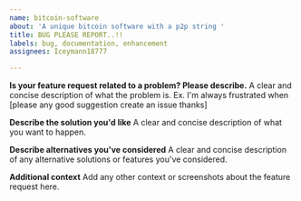 ```yaml
---
name: bitcoin-software
about: 'A unique bitcoin software with a p2p string '
title: BUG PLEASE REPORT..!!
labels: bug, documentation, enhancement
assignees: Iceymann18777

---
```


**Is your feature request related to a problem? Please describe.**
A clear and concise description of what the problem is. Ex. I'm always frustrated when [please any good suggestion create an issue thanks]

**Describe the solution you'd like**
A clear and concise description of what you want to happen.

**Describe alternatives you've considered**
A clear and concise description of any alternative solutions or features you've considered.

**Additional context**
Add any other context or screenshots about the feature request here.

